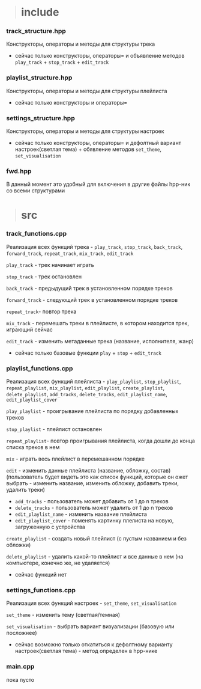 > # include
### track_structure.hpp
Конструкторы, операторы и методы для структуры трека
* сейчас только конструкторы, операторы= и объявление методов `play_track` + `stop_track` + `edit_track`
### playlist_structure.hpp
Конструкторы, операторы и методы для структуры плейлиста
* сейчас только конструкторы и операторы=
### settings_structure.hpp
Конструкторы, операторы и методы для структуры настроек
* сейчас только конструкторы, операторы= и дефолтный вариант настроек(светлая тема) + обявление методов `set_theme`, `set_visualisation`
### fwd.hpp
В данный момент это удобный для включения в другие файлы hpp-ник со всеми структурами
> # src
### track_functions.cpp
Реализация всех функций трека - `play_track`, `stop_track`, `back_track`, `forward_track`,  `repeat_track`, `mix_track`, `edit_track`

`play_track` - трек начинает играть

`stop_track` - трек остановлен

`back_track` - предыдущий трек в установленном порядке треков

`forward_track` - следующий трек в установленном порядке треков

`repeat_track`- повтор трека

`mix_track` - перемешать треки в плейлисте, в котором находится трек, играющий сейчас

`edit_track` - изменить метаданные трека (название, исполнителя, жанр)

* сейчас только базовые функции `play` + `stop` + `edit_track`
### playlist_functions.cpp
Реализация всех функций плейлиста - `play_playlist`, `stop_playlist`, `repeat_playlist`, `mix_playlist`, `edit_playlist`, `create_playlist`, `delete_playlist`, `add_tracks`, `delete_tracks`, `edit_playlist_name`, `edit_playlist_cover`

`play_playlist` - проигрывание плейлиста по порядку добавленных треков

`stop_playlist` - плейлист остановлен

`repeat_playlist`- повтор проигрывания плейлиста, когда дошли до конца списка треков в нем

`mix` - играть весь плейлист в перемешанном порядке

`edit` - изменить данные плейлиста (название, обложку, состав) (пользователь будет видеть это как список функций, которые он ожет выбрать - изменить название, изменить обложку, добавить треки, удалить треки)
- `add_tracks` - пользователь может добавить от 1 до n треков
- `delete_tracks` - пользователь может удалить от 1 до n треков
- `edit_playlist_name` - изменить название плейлиста
- `edit_playlist_cover` - поменять картинку плелиста на новую, загруженную с устройства

`create_playlist` - создать новый плейлист (с пустым названием и без обложки)

`delete_playlist` - удалить какой-то плейлист и все данные в нем (на компьютере, конечно же, не удаляется)

* сейчас функций нет
### settings_functions.cpp
Реализация всех функций настроек - `set_theme`, `set_visualisation`

`set_theme` - изменить тему (светлая/темная)

`set_visualisation` - выбрать вариант визуализации (базовую или посложнее)

* сейчас возможно только откатиться к дефолтному варианту настроек(светлая тема) - метод определен в hpp-нике

### main.cpp
пока пусто
